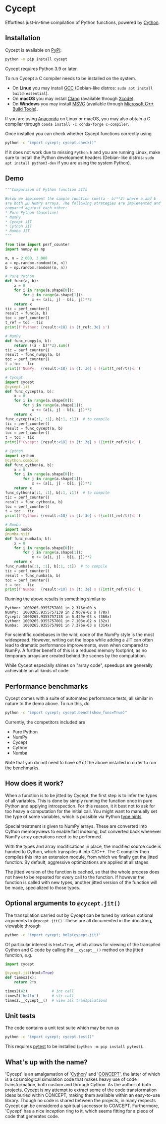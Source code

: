 # Cycept
Effortless just-in-time compilation of Python functions,
powered by [Cython](https://cython.org/).


## Installation
Cycept is available on [PyPi](https://pypi.org/project/cycept/):
```bash
python -m pip install cycept
```

Cycept requires Python 3.9 or later.

To run Cycept a C compiler needs to be installed on the system.

* On **Linux** you may install [GCC](https://gcc.gnu.org/)
  (Debian-like distros: `sudo apt install build-essential`).
* On **macOS** you may install [Clang](https://clang.llvm.org/)
  (available through [Xcode](https://developer.apple.com/xcode/)).
* On **Windows** you may install
  [MSVC](https://en.wikipedia.org/wiki/Microsoft_Visual_C%2B%2B)
  (available through
  [Microsoft C++ Build Tools](https://visualstudio.microsoft.com/visual-cpp-build-tools/)).

If you are using [Anaconda](https://www.anaconda.com/) on Linux or macOS,
you may also obtain a C compiler through
`conda install -c conda-forge c-compiler`.

Once installed you can check whether Cycept functions correctly using
```bash
python -c "import cycept; cycept.check()"
```
If it does not work due to missing `Python.h` and you are running Linux,
make sure to install the Python development headers (Debian-like distros:
`sudo apt install python3-dev` if you are using the system Python).


## Demo
```python
"""Comparison of Python function JITs

Below we implement the sample function sum((a - b)**2) where a and b
are both 2D NumPy arrays. The following strategies are implemented and
compared against each other:
* Pure Python (baseline)
* NumPy
* Cycept JIT
* Cython JIT
* Numba JIT
"""

from time import perf_counter
import numpy as np

m, n = 2_000, 3_000
a = np.random.random((m, n))
b = np.random.random((m, n))

# Pure Python
def func(a, b):
    x = 0
    for i in range(a.shape[0]):
        for j in range(a.shape[1]):
            x += (a[i, j] - b[i, j])**2
    return x
tic = perf_counter()
result = func(a, b)
toc = perf_counter()
t_ref = toc - tic
print(f'Python: {result:<18} in {t_ref:.3e} s')

# NumPy
def func_numpy(a, b):
    return ((a - b)**2).sum()
tic = perf_counter()
result = func_numpy(a, b)
toc = perf_counter()
t = toc - tic
print(f'NumPy:  {result:<18} in {t:.3e} s ({int(t_ref/t)}x)')

# Cycept
import cycept
@cycept.jit
def func_cycept(a, b):
    x = 0
    for i in range(a.shape[0]):
        for j in range(a.shape[1]):
            x += (a[i, j] - b[i, j])**2
    return x
func_cycept(a[:1, :1], b[:1, :1])  # to compile
tic = perf_counter()
result = func_cycept(a, b)
toc = perf_counter()
t = toc - tic
print(f'Cycept: {result:<18} in {t:.3e} s ({int(t_ref/t)}x)')

# Cython
import cython
@cython.compile
def func_cython(a, b):
    x = 0
    for i in range(a.shape[0]):
        for j in range(a.shape[1]):
            x += (a[i, j] - b[i, j])**2
    return x
func_cython(a[:1, :1], b[:1, :1])  # to compile
tic = perf_counter()
result = func_cython(a, b)
toc = perf_counter()
t = toc - tic
print(f'Cython: {result:<18} in {t:.3e} s ({int(t_ref/t)}x)')

# Numba
import numba
@numba.njit
def func_numba(a, b):
    x = 0
    for i in range(a.shape[0]):
        for j in range(a.shape[1]):
            x += (a[i, j] - b[i, j])**2
    return x
func_numba(a[:1, :1], b[:1, :1])  # to compile
tic = perf_counter()
result = func_numba(a, b)
toc = perf_counter()
t = toc - tic
print(f'Numba:  {result:<18} in {t:.3e} s ({int(t_ref/t)}x)')
```

Running the above results in something similar to
```
Python: 1000265.9355757801 in 2.316e+00 s
NumPy:  1000265.9355757139 in 2.967e-02 s (78x)
Cycept: 1000265.9355757138 in 6.429e-03 s (360x)
Cython: 1000265.9355757801 in 7.103e-02 s (32x)
Numba:  1000265.9355757801 in 7.376e-03 s (314x)
```
For scientific codebases in the wild, code of the NumPy style is the
most widespread. However, writing out the loops while adding a JIT can
often lead to dramatic performance improvements, even when compared
to NumPy. A further benefit of this is a reduced memory footprint,
as no temporary arrays are created behind the scenes by the computation.

While Cycept especially shines on "array code",
speedups are generally achievable on all kinds of code.


## Performance benchmarks
Cycept comes with a suite of automated performance tests, all similar in
nature to the demo above. To run this, do
```bash
python -c "import cycept; cycept.bench(show_func=True)"
```
Currently, the competitors included are

* Pure Python
* NumPy
* Cycept
* Cython
* Numba

Note that you do not need to have *all* of the above installed in order to
run the benchmarks.


## How does it work?
When a function is to be jitted by Cycept, the first step is to infer the
types of all variables. This is done by simply running the function once in
pure Python and applying introspection. For this reason, it it best not to
ask for too heavy a computation for the initial call. You might want to
manually set the type of some variables, which is possible via Python
[type hints](https://docs.python.org/3/library/typing.html).

Special treatment is given to NumPy arrays. These are converted into Cython
memoryviews to enable fast indexing, but converted back whenever NumPy array
operations need to be performed.

With the types and array modifications in place, the modified source code is
handed to Cython, which transpiles it into C/C++. The C compiler then compiles
this into an extension module, from which we finally get the jitted function.
By default, aggressive optimizations are applied at all stages.

The jitted version of the function is cached, so that the whole process does
not have to be repeated for every call to the function. If however the
function is called with new types, another jitted version of the function will
be made, specialized to those types.


## Optional arguments to `@cycept.jit()`
The transpilation carried out by Cycept can be tuned by various optional
arguments to `@cycept.jit()`. These are all documented in the docstring,
viewable through
```bash
python -c "import cycept; help(cycept.jit)"
```
Of particular interest is `html=True`, which allows for viewing of the
transpiled Cython and C code by calling the `__cycept__()` method on the
jitted function, e.g.
```python
import cycept

@cycept.jit(html=True)
def times2(x):
    return 2*x

times2(42)           # int call
times2('hello')      # str call
times2.__cycept__()  # view all transpilations
```


## Unit tests
The code contains a unit test suite which may be run as
```bash
python -c "import cycept; cycept.test()"
```
This requires [pytest](https://docs.pytest.org/) to be installed
(`python -m pip install pytest`).


## What's up with the name?
'Cycept' is an amalgamation of '[Cython](https://cython.org/)' and
'[CO*N*CEPT](https://github.com/jmd-dk/concept)', the latter of which is a
cosmological simulation code that makes heavy use of code transformation,
both custom and through Cython. As the author of both projects, Cycept is my
attempt to extract some of the code transformation ideas buried within
CO*N*CEPT, making them available within an easy-to-use library.
Though no code is shared between the projects, in many respects Cycept
can be considered a spiritual successor to CO*N*CEPT.
Furthermore, 'Cy*cept*' has a nice in*cept*ion ring to it,
which seems fitting for a piece of code that generates code.

